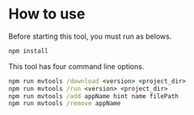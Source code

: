 # How to use
Before starting this tool, you must run as belows.

```bat
npm install
```

This tool has four command line options. 

```bat
npm run mvtools /download <version> <project_dir>
npm run mvtools /run <version> <project_dir>
npm run mvtools /add appName hint name filePath
npm run mvtools /remove appName
```